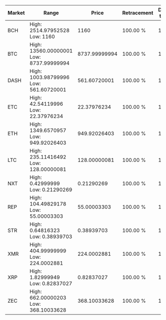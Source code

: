 | Market | Range | Price| Retracement | Doubles to 50% |
| --- | --- | --- | --- | --- |
| BCH | High: 2514.97952528<br />Low: 1160 | 1160 | 100.00 % | 1.58 |
| BTC | High: 13560.00000001<br />Low: 8737.99999994 | 8737.99999994 | 100.00 % | 1.28 |
| DASH | High: 1003.98799996<br />Low: 561.60720001 | 561.60720001 | 100.00 % | 1.39 |
| ETC | High: 42.54119996<br />Low: 22.37976234 | 22.37976234 | 100.00 % | 1.45 |
| ETH | High: 1349.6570957<br />Low: 949.92026403 | 949.92026403 | 100.00 % | 1.21 |
| LTC | High: 235.11416492<br />Low: 128.00000081 | 128.00000081 | 100.00 % | 1.42 |
| NXT | High: 0.42999999<br />Low: 0.21290269 | 0.21290269 | 100.00 % | 1.51 |
| REP | High: 104.49829178<br />Low: 55.00003303 | 55.00003303 | 100.00 % | 1.45 |
| STR | High: 0.64816323<br />Low: 0.38939703 | 0.38939703 | 100.00 % | 1.33 |
| XMR | High: 404.99999999<br />Low: 224.0002881 | 224.0002881 | 100.00 % | 1.40 |
| XRP | High: 1.82999949<br />Low: 0.82837027 | 0.82837027 | 100.00 % | 1.60 |
| ZEC | High: 662.00000203<br />Low: 368.10033628 | 368.10033628 | 100.00 % | 1.40 |
